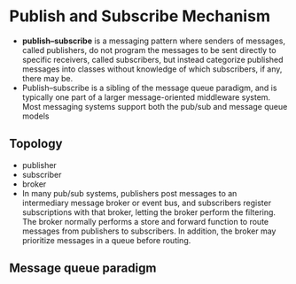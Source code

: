 # Publish and Subscribe Mechanism

* **publish–subscribe** is a messaging pattern where senders of messages, called publishers, do not program the messages to be sent directly to specific receivers, called subscribers, but instead categorize published messages into classes without knowledge of which subscribers, if any, there may be.
* Publish–subscribe is a sibling of the message queue paradigm, and is typically one part of a larger message-oriented middleware system. Most messaging systems support both the pub/sub and message queue models

## Topology

* publisher
* subscriber
* broker
* In many pub/sub systems, publishers post messages to an intermediary message broker or event bus, and subscribers register subscriptions with that broker, letting the broker perform the filtering. The broker normally performs a store and forward function to route messages from publishers to subscribers. In addition, the broker may prioritize messages in a queue before routing.





## Message queue paradigm

